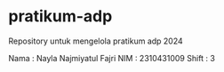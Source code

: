 # pratikum-adp
Repository untuk mengelola pratikum adp 2024

Nama : Nayla Najmiyatul Fajri
NIM : 2310431009
Shift : 3

